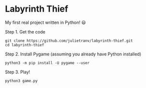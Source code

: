 # Labyrinth Thief

My first real project written in Python! :smiley:

Step 1. Get the code

```
git clone https://github.com/julietranv/labyrinth-thief.git
cd labyrinth-thief
```

Step 2. Install Pygame (assuming you already have Python installed)

```
python3 -m pip install -U pygame --user
```

Step 3. Play!

```
python3 game.py
```
